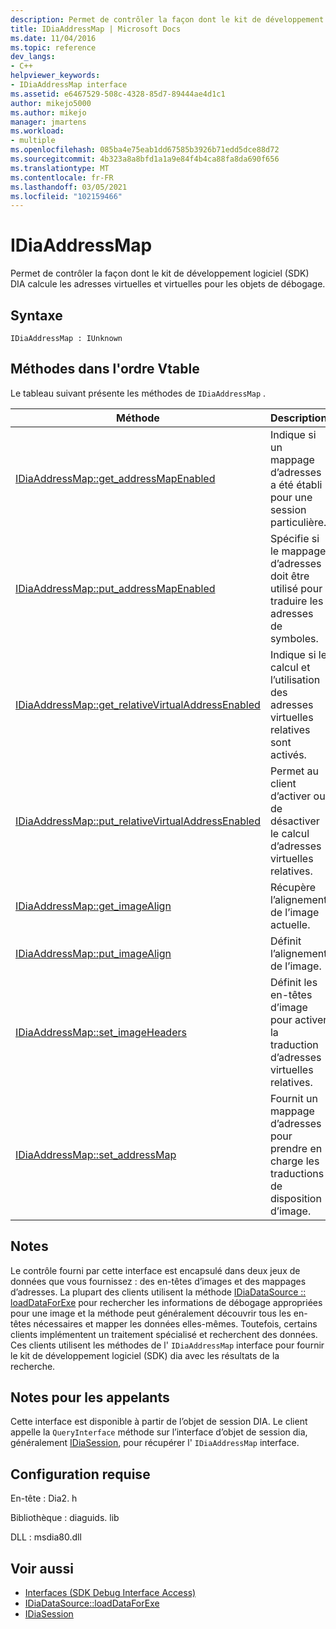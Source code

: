 ```yaml
---
description: Permet de contrôler la façon dont le kit de développement logiciel (SDK) DIA calcule les adresses virtuelles et virtuelles pour les objets de débogage.
title: IDiaAddressMap | Microsoft Docs
ms.date: 11/04/2016
ms.topic: reference
dev_langs:
- C++
helpviewer_keywords:
- IDiaAddressMap interface
ms.assetid: e6467529-508c-4328-85d7-89444ae4d1c1
author: mikejo5000
ms.author: mikejo
manager: jmartens
ms.workload:
- multiple
ms.openlocfilehash: 085ba4e75eab1dd67585b3926b71edd5dce88d72
ms.sourcegitcommit: 4b323a8a8bfd1a1a9e84f4b4ca88fa8da690f656
ms.translationtype: MT
ms.contentlocale: fr-FR
ms.lasthandoff: 03/05/2021
ms.locfileid: "102159466"
---
```

# <a name="idiaaddressmap"></a>IDiaAddressMap
Permet de contrôler la façon dont le kit de développement logiciel (SDK) DIA calcule les adresses virtuelles et virtuelles pour les objets de débogage.

## <a name="syntax"></a>Syntaxe

```
IDiaAddressMap : IUnknown
```

## <a name="methods-in-vtable-order"></a>Méthodes dans l'ordre Vtable
 Le tableau suivant présente les méthodes de `IDiaAddressMap` .

|Méthode|Description|
|------------|-----------------|
|[IDiaAddressMap::get_addressMapEnabled](../../debugger/debug-interface-access/idiaaddressmap-get-addressmapenabled.md)|Indique si un mappage d’adresses a été établi pour une session particulière.|
|[IDiaAddressMap::put_addressMapEnabled](../../debugger/debug-interface-access/idiaaddressmap-put-addressmapenabled.md)|Spécifie si le mappage d’adresses doit être utilisé pour traduire les adresses de symboles.|
|[IDiaAddressMap::get_relativeVirtualAddressEnabled](../../debugger/debug-interface-access/idiaaddressmap-get-relativevirtualaddressenabled.md)|Indique si le calcul et l’utilisation des adresses virtuelles relatives sont activés.|
|[IDiaAddressMap::put_relativeVirtualAddressEnabled](../../debugger/debug-interface-access/idiaaddressmap-put-relativevirtualaddressenabled.md)|Permet au client d’activer ou de désactiver le calcul d’adresses virtuelles relatives.|
|[IDiaAddressMap::get_imageAlign](../../debugger/debug-interface-access/idiaaddressmap-get-imagealign.md)|Récupère l’alignement de l’image actuelle.|
|[IDiaAddressMap::put_imageAlign](../../debugger/debug-interface-access/idiaaddressmap-put-imagealign.md)|Définit l’alignement de l’image.|
|[IDiaAddressMap::set_imageHeaders](../../debugger/debug-interface-access/idiaaddressmap-set-imageheaders.md)|Définit les en-têtes d’image pour activer la traduction d’adresses virtuelles relatives.|
|[IDiaAddressMap::set_addressMap](../../debugger/debug-interface-access/idiaaddressmap-set-addressmap.md)|Fournit un mappage d’adresses pour prendre en charge les traductions de disposition d’image.|

## <a name="remarks"></a>Notes
 Le contrôle fourni par cette interface est encapsulé dans deux jeux de données que vous fournissez : des en-têtes d’images et des mappages d’adresses. La plupart des clients utilisent la méthode [IDiaDataSource :: loadDataForExe](../../debugger/debug-interface-access/idiadatasource-loaddataforexe.md) pour rechercher les informations de débogage appropriées pour une image et la méthode peut généralement découvrir tous les en-têtes nécessaires et mapper les données elles-mêmes. Toutefois, certains clients implémentent un traitement spécialisé et recherchent des données. Ces clients utilisent les méthodes de l' `IDiaAddressMap` interface pour fournir le kit de développement logiciel (SDK) dia avec les résultats de la recherche.

## <a name="notes-for-callers"></a>Notes pour les appelants
 Cette interface est disponible à partir de l’objet de session DIA. Le client appelle la `QueryInterface` méthode sur l’interface d’objet de session dia, généralement [IDiaSession](../../debugger/debug-interface-access/idiasession.md), pour récupérer l' `IDiaAddressMap` interface.

## <a name="requirements"></a>Configuration requise
 En-tête : Dia2. h

 Bibliothèque : diaguids. lib

 DLL : msdia80.dll

## <a name="see-also"></a>Voir aussi
- [Interfaces (SDK Debug Interface Access)](../../debugger/debug-interface-access/interfaces-debug-interface-access-sdk.md)
- [IDiaDataSource::loadDataForExe](../../debugger/debug-interface-access/idiadatasource-loaddataforexe.md)
- [IDiaSession](../../debugger/debug-interface-access/idiasession.md)
